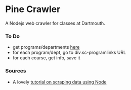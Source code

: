 # Pine Crawler

A Nodejs web crawler for classes at Dartmouth.

### To Do

- get programs/departments [here](http://dartmouth.smartcatalogiq.com/en/current/orc/Departments-Programs-Undergraduate)
- for each program/dept, go to div.sc-programlinks URL
- for each course, get info, save it

### Sources

- A lovely [tutorial on scraping data using Node](https://scotch.io/tutorials/scraping-the-web-with-node-js)
